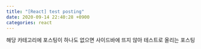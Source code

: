 ```yaml
---
title: "[React] test posting"
date: 2020-09-14 22:40:28 +0900
categories: react
---
```


<div class='notice--primary' markdown='1'>
해당 카테고리에 포스팅이 하나도 없으면 사이드바에 뜨지 않아 테스트로 올리는 포스팅
</div>


